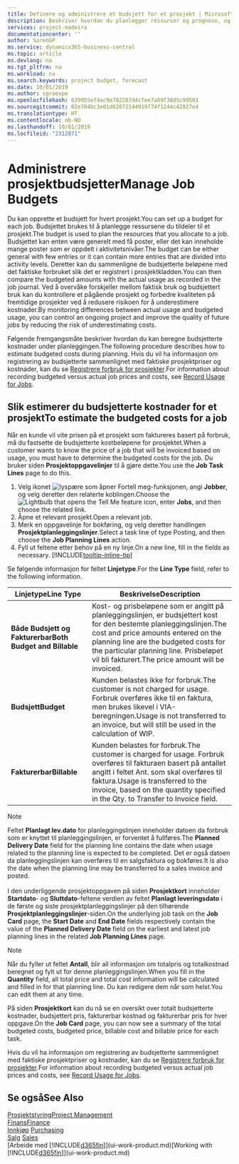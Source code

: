 ```yaml
---
title: Definere og administrere et budsjett for et prosjekt | Microsoft-dokumentasjon
description: Beskriver hvordan du planlegger ressurser og prognose, og styrer prosjektkostnader ved å definere et budsjett for hvert prosjekt.
services: project-madeira
documentationcenter: ''
author: SorenGP
ms.service: dynamics365-business-central
ms.topic: article
ms.devlang: na
ms.tgt_pltfrm: na
ms.workload: na
ms.search.keywords: project budget, forecast
ms.date: 10/01/2019
ms.author: sgroespe
ms.openlocfilehash: 639955ef4ac9e782207d4cfee7a89f38d5c99501
ms.sourcegitcommit: 02e704bc3e01d62072144919774f1244c42827e4
ms.translationtype: HT
ms.contentlocale: nb-NO
ms.lasthandoff: 10/01/2019
ms.locfileid: "2312871"
---
```

# <a name="manage-job-budgets"></a><span data-ttu-id="2a6ea-103">Administrere prosjektbudsjetter</span><span class="sxs-lookup"><span data-stu-id="2a6ea-103">Manage Job Budgets</span></span>
<span data-ttu-id="2a6ea-104">Du kan opprette et budsjett for hvert prosjekt.</span><span class="sxs-lookup"><span data-stu-id="2a6ea-104">You can set up a budget for each job.</span></span> <span data-ttu-id="2a6ea-105">Budsjettet brukes til å planlegge ressursene du tildeler til et prosjekt.</span><span class="sxs-lookup"><span data-stu-id="2a6ea-105">The budget is used to plan the resources that you allocate to a job.</span></span> <span data-ttu-id="2a6ea-106">Budsjettet kan enten være generelt med få poster, eller det kan inneholde mange poster som er oppdelt i aktivitetsnivåer.</span><span class="sxs-lookup"><span data-stu-id="2a6ea-106">The budget can be either general with few entries or it can contain more entries that are divided into activity levels.</span></span> <span data-ttu-id="2a6ea-107">Deretter kan du sammenligne de budsjetterte beløpene med det faktiske forbruket slik det er registrert i prosjektkladden.</span><span class="sxs-lookup"><span data-stu-id="2a6ea-107">You can then compare the budgeted amounts with the actual usage as recorded in the job journal.</span></span> <span data-ttu-id="2a6ea-108">Ved å overvåke forskjeller mellom faktisk bruk og budsjettert bruk kan du kontrollere et pågående prosjekt og forbedre kvaliteten på fremtidige prosjekter ved å redusere risikoen for å underestimere kostnader.</span><span class="sxs-lookup"><span data-stu-id="2a6ea-108">By monitoring differences between actual usage and budgeted usage, you can control an ongoing project and improve the quality of future jobs by reducing the risk of underestimating costs.</span></span>

<span data-ttu-id="2a6ea-109">Følgende fremgangsmåte beskriver hvordan du kan beregne budsjetterte kostnader under planleggingen.</span><span class="sxs-lookup"><span data-stu-id="2a6ea-109">The following procedure describes how to estimate budgeted costs during planning.</span></span> <span data-ttu-id="2a6ea-110">Hvis du vil ha informasjon om registrering av budsjetterte sammenlignet med faktiske prosjektpriser og kostnader, kan du se [Registrere forbruk for prosjekter](projects-how-record-job-usage.md).</span><span class="sxs-lookup"><span data-stu-id="2a6ea-110">For information about recording budgeted versus actual job prices and costs, see [Record Usage for Jobs](projects-how-record-job-usage.md).</span></span>  

## <a name="JobBudgetCosts"></a> <span data-ttu-id="2a6ea-111">Slik estimerer du budsjetterte kostnader for et prosjekt</span><span class="sxs-lookup"><span data-stu-id="2a6ea-111">To estimate the budgeted costs for a job</span></span>
<span data-ttu-id="2a6ea-112">Når en kunde vil vite prisen på et prosjekt som faktureres basert på forbruk, må du fastsette de budsjetterte kostbeløpene for prosjektet.</span><span class="sxs-lookup"><span data-stu-id="2a6ea-112">When a customer wants to know the price of a job that will be invoiced based on usage, you must have to determine the budgeted costs for the job.</span></span> <span data-ttu-id="2a6ea-113">Du bruker siden **Prosjektoppgavelinjer** til å gjøre dette.</span><span class="sxs-lookup"><span data-stu-id="2a6ea-113">You use the **Job Task Lines** page to do this.</span></span>

1. <span data-ttu-id="2a6ea-114">Velg ikonet ![lyspære som åpner Fortell meg-funksjonen](media/ui-search/search_small.png "Fortell hva du vil gjøre"), angi **Jobber**, og velg deretter den relaterte koblingen.</span><span class="sxs-lookup"><span data-stu-id="2a6ea-114">Choose the ![Lightbulb that opens the Tell Me feature](media/ui-search/search_small.png "Tell me what you want to do") icon, enter **Jobs**, and then choose the related link.</span></span>  
2. <span data-ttu-id="2a6ea-115">Åpne et relevant prosjekt.</span><span class="sxs-lookup"><span data-stu-id="2a6ea-115">Open a relevant job.</span></span>
3. <span data-ttu-id="2a6ea-116">Merk en oppgavelinje for bokføring, og velg deretter handlingen **Prosjektplanleggingslinjer**.</span><span class="sxs-lookup"><span data-stu-id="2a6ea-116">Select a task line of type Posting, and then choose the **Job Planning Lines** action.</span></span>
4. <span data-ttu-id="2a6ea-117">Fyll ut feltene etter behov på en ny linje.</span><span class="sxs-lookup"><span data-stu-id="2a6ea-117">On a new line, fill in the fields as necessary.</span></span> [!INCLUDE[tooltip-inline-tip](includes/tooltip-inline-tip_md.md)]   

<span data-ttu-id="2a6ea-118">Se følgende informasjon for feltet **Linjetype**.</span><span class="sxs-lookup"><span data-stu-id="2a6ea-118">For the **Line Type** field, refer to the following information.</span></span>  

| <span data-ttu-id="2a6ea-119">Linjetype</span><span class="sxs-lookup"><span data-stu-id="2a6ea-119">Line Type</span></span> | <span data-ttu-id="2a6ea-120">Beskrivelse</span><span class="sxs-lookup"><span data-stu-id="2a6ea-120">Description</span></span> |
| --- | --- |
| <span data-ttu-id="2a6ea-121">**Både Budsjett og Fakturerbar**</span><span class="sxs-lookup"><span data-stu-id="2a6ea-121">**Both Budget and Billable**</span></span> |<span data-ttu-id="2a6ea-122">Kost- og prisbeløpene som er angitt på planleggingslinjen, er budsjettert kost for den bestemte planleggingslinjen.</span><span class="sxs-lookup"><span data-stu-id="2a6ea-122">The cost and price amounts entered on the planning line are the budgeted costs for the particular planning line.</span></span> <span data-ttu-id="2a6ea-123">Prisbeløpet vil bli fakturert.</span><span class="sxs-lookup"><span data-stu-id="2a6ea-123">The price amount will be invoiced.</span></span> |
| <span data-ttu-id="2a6ea-124">**Budsjett**</span><span class="sxs-lookup"><span data-stu-id="2a6ea-124">**Budget**</span></span> |<span data-ttu-id="2a6ea-125">Kunden belastes ikke for forbruk.</span><span class="sxs-lookup"><span data-stu-id="2a6ea-125">The customer is not charged for usage.</span></span> <span data-ttu-id="2a6ea-126">Forbruk overføres ikke til en faktura, men brukes likevel i VIA-beregningen.</span><span class="sxs-lookup"><span data-stu-id="2a6ea-126">Usage is not transferred to an invoice, but will still be used in the calculation of WIP.</span></span> |
| <span data-ttu-id="2a6ea-127">**Fakturerbar**</span><span class="sxs-lookup"><span data-stu-id="2a6ea-127">**Billable**</span></span> |<span data-ttu-id="2a6ea-128">Kunden belastes for forbruk.</span><span class="sxs-lookup"><span data-stu-id="2a6ea-128">The customer is charged for usage.</span></span> <span data-ttu-id="2a6ea-129">Forbruk overføres til fakturaen basert på antallet angitt i feltet Ant. som skal overføres til faktura.</span><span class="sxs-lookup"><span data-stu-id="2a6ea-129">Usage is transferred to the invoice, based on the quantity specified in the Qty. to Transfer to Invoice field.</span></span> |

> [!NOTE]  
> <span data-ttu-id="2a6ea-130">Feltet **Planlagt lev.dato** for planleggingslinjen inneholder datoen da forbruk som er knyttet til planleggingslinjen, er forventet å fullføres.</span><span class="sxs-lookup"><span data-stu-id="2a6ea-130">The **Planned Delivery Date** field for the planning line contains the date when usage related to the planning line is expected to be completed.</span></span> <span data-ttu-id="2a6ea-131">Det er også datoen da planleggingslinjen kan overføres til en salgsfaktura og bokføres.</span><span class="sxs-lookup"><span data-stu-id="2a6ea-131">It is also the date when the planning line may be transferred to a sales invoice and posted.</span></span> <br /><br /> <span data-ttu-id="2a6ea-132">I den underliggende prosjektoppgaven på siden **Prosjektkort** inneholder **Startdato**- og **Sluttdato**-feltene verdien av feltet **Planlagt leveringsdato** i de første og siste prosjektplanleggingslinjer på den tilhørende **Prosjektplanleggingslinjer**-siden.</span><span class="sxs-lookup"><span data-stu-id="2a6ea-132">On the underlying job task on the **Job Card** page, the **Start Date** and **End Date** fields respectively contain the value of the **Planned Delivery Date** field on the earliest and latest job planning lines in the related **Job Planning Lines** page.</span></span>

> [!NOTE]  
>   <span data-ttu-id="2a6ea-133">Når du fyller ut feltet **Antall**, blir all informasjon om totalpris og totalkostnad beregnet og fylt ut for denne planleggingslinjen.</span><span class="sxs-lookup"><span data-stu-id="2a6ea-133">When you fill in the **Quantity** field, all total price and total cost information will be calculated and filled in for that planning line.</span></span> <span data-ttu-id="2a6ea-134">Du kan redigere dem når som helst.</span><span class="sxs-lookup"><span data-stu-id="2a6ea-134">You can edit them at any time.</span></span>

<span data-ttu-id="2a6ea-135">På siden **Prosjektkort** kan du nå se en oversikt over totalt budsjetterte kostnader, budsjettert pris, fakturerbar kostnad og fakturerbar pris for hver oppgave.</span><span class="sxs-lookup"><span data-stu-id="2a6ea-135">On the **Job Card** page, you can now see a summary of the total budgeted costs, budgeted price, billable cost and billable price for each task.</span></span>

<span data-ttu-id="2a6ea-136">Hvis du vil ha informasjon om registrering av budsjetterte sammenlignet med faktiske prosjektpriser og kostnader, kan du se [Registrere forbruk for prosjekter](projects-how-record-job-usage.md).</span><span class="sxs-lookup"><span data-stu-id="2a6ea-136">For information about recording budgeted versus actual job prices and costs, see [Record Usage for Jobs](projects-how-record-job-usage.md).</span></span>

## <a name="see-also"></a><span data-ttu-id="2a6ea-137">Se også</span><span class="sxs-lookup"><span data-stu-id="2a6ea-137">See Also</span></span>
[<span data-ttu-id="2a6ea-138">Prosjektstyring</span><span class="sxs-lookup"><span data-stu-id="2a6ea-138">Project Management</span></span>](projects-manage-projects.md)  
[<span data-ttu-id="2a6ea-139">Finans</span><span class="sxs-lookup"><span data-stu-id="2a6ea-139">Finance</span></span>](finance.md)  
<span data-ttu-id="2a6ea-140">[Innkjøp](purchasing-manage-purchasing.md)       </span><span class="sxs-lookup"><span data-stu-id="2a6ea-140">[Purchasing](purchasing-manage-purchasing.md)       </span></span>  
<span data-ttu-id="2a6ea-141">[Salg](sales-manage-sales.md)    </span><span class="sxs-lookup"><span data-stu-id="2a6ea-141">[Sales](sales-manage-sales.md)    </span></span>  
<span data-ttu-id="2a6ea-142">[Arbeide med [!INCLUDE[d365fin](includes/d365fin_md.md)]](ui-work-product.md)</span><span class="sxs-lookup"><span data-stu-id="2a6ea-142">[Working with [!INCLUDE[d365fin](includes/d365fin_md.md)]](ui-work-product.md)</span></span>  
